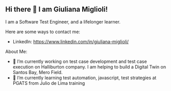 ## Hi there 👋 I am Giuliana Miglioli!
I am a Software Test Engineer, and a lifelonger learner.

Here are some ways to contact me:
- LinkedIn: https://www.linkedin.com/in/giuliana-miglioli/

About Me:
- 🔭 I’m currently working on test case development and test case execution on Halliburton company. I am helping to build a Digital Twin on Santos Bay, Mero Field. 
- 🌱 I’m currently learning test automation, javascript, test strategies at PGATS from Julio de Lima training


<!--
**giumiglioli/giumiglioli** is a ✨ _special_ ✨ repository because its `README.md` (this file) appears on your GitHub profile.

Here are some ideas to get you started:

- 🔭 I’m currently working on ...
- 🌱 I’m currently learning ...
- 👯 I’m looking to collaborate on ...
- 🤔 I’m looking for help with ...
- 💬 Ask me about ...
- 📫 How to reach me: ...
- 😄 Pronouns: ...
- ⚡ Fun fact: ...
-->
